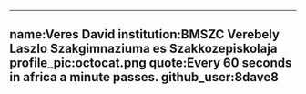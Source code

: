 ---
name:Veres David
institution:BMSZC Verebely Laszlo Szakgimnaziuma es Szakkozepiskolaja
profile_pic:octocat.png
quote:Every 60 seconds in africa a minute passes.
github_user:8dave8
---